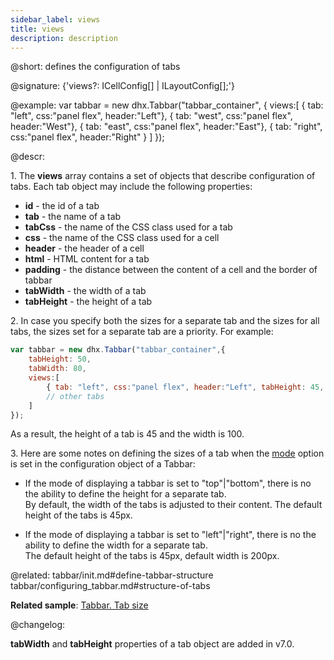 ```yaml
---
sidebar_label: views
title: views
description: description
---          
```


@short: defines the configuration of tabs

@signature: {'views?: ICellConfig[] | ILayoutConfig[];'}

@example: 
var tabbar = new dhx.Tabbar("tabbar_container", {
    views:[
        { tab: "left", css:"panel flex", header:"Left"},
        { tab: "west", css:"panel flex", header:"West"},
        { tab: "east", css:"panel flex", header:"East"},
        { tab: "right", css:"panel flex", header:"Right" }
    ]
});



@descr:

1\. The **views** array contains a set of objects that describe configuration of tabs. Each tab object may include the following properties:

- <b>id</b> - the id of a tab
- <b>tab</b> - the name of a tab
- <b>tabCss</b> - the name of the CSS class used for a tab
- <b>css</b> - the name of the CSS class used for a cell
- <b>header</b> - the header of a cell
- <b>html</b> - HTML content for a tab
- <b>padding</b> - the distance between the content of a cell and the border of tabbar
- <b>tabWidth</b> - the width of a tab
- <b>tabHeight</b> - the height of a tab

2\. In case you specify both the sizes for a separate tab and the sizes for all tabs, the sizes set for a separate tab are a priority. For example:

~~~js
var tabbar = new dhx.Tabbar("tabbar_container",{
    tabHeight: 50,
    tabWidth: 80,
    views:[
        { tab: "left", css:"panel flex", header:"Left", tabHeight: 45, tabWidth: 100},
        // other tabs
    ]
});
~~~

As a result, the height of a tab is 45 and the width is 100.

3\. Here are some notes on defining the sizes of a tab when the [mode](tabbar/api/tabbar_mode_config.md) option is set in the configuration object of a Tabbar:

- If the mode of displaying a tabbar is set to "top"|"bottom", there is no the ability to define the height for a separate tab. <br/>By default, the width of the tabs is adjusted to their content. The default height of the tabs is 45px. 

- If the mode of displaying a tabbar is set to "left"|"right", there is no the ability to define the width for a separate tab. <br/> The default height of the tabs is 45px, default width is 200px.


@related: 
tabbar/init.md#define-tabbar-structure
tabbar/configuring_tabbar.md#structure-of-tabs 

**Related sample**: [Tabbar. Tab size](https://snippet.dhtmlx.com/yy841z3j)

@changelog:

**tabWidth** and **tabHeight** properties of a tab object are added in v7.0.
